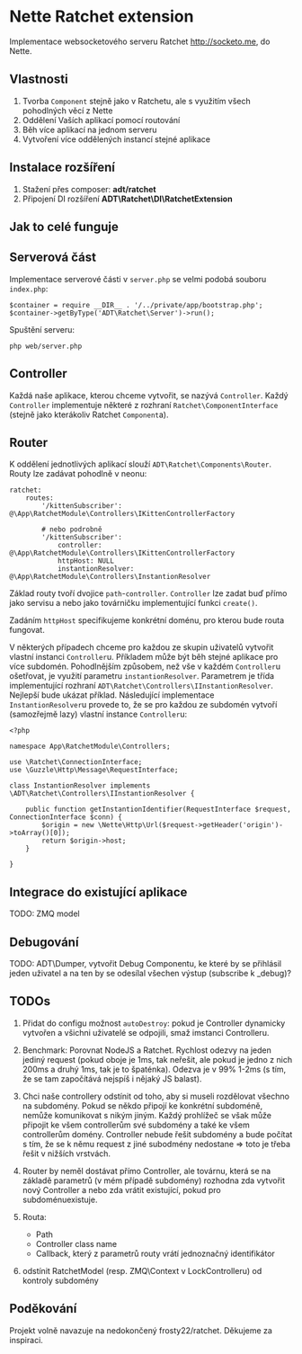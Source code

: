 # Nette Ratchet extension

Implementace websocketového serveru Ratchet http://socketo.me, do Nette.


## Vlastnosti

1. Tvorba `Component` stejně jako v Ratchetu, ale s využitím všech pohodlných věcí z Nette
2. Oddělení Vaších aplikací pomocí routování
3. Běh více aplikací na jednom serveru
4. Vytvoření více oddělených instancí stejné aplikace


## Instalace rozšíření

1. Stažení přes composer: **adt/ratchet**
2. Připojení DI rozšíření **ADT\Ratchet\DI\RatchetExtension**

## Jak to celé funguje



## Serverová část

Implementace serverové části v `server.php` se velmi podobá souboru `index.php`:
```
$container = require __DIR__ . '/../private/app/bootstrap.php';
$container->getByType('ADT\Ratchet\Server')->run();
```


Spuštění serveru:
```
php web/server.php
```


## Controller

Každá naše aplikace, kterou chceme vytvořit, se nazývá `Controller`. Každý `Controller` implementuje některé z rozhraní `Ratchet\ComponentInterface` (stejně jako kterákoliv Ratchet `Component`a).

## Router

K oddělení jednotlivých aplikací slouží `ADT\Ratchet\Components\Router`. Routy lze zadávat pohodlně v neonu:

```
ratchet:
    routes:
    	'/kittenSubscriber': @\App\RatchetModule\Controllers\IKittenControllerFactory
        
        # nebo podrobně
    	'/kittenSubscriber':
    		controller: @\App\RatchetModule\Controllers\IKittenControllerFactory
    		httpHost: NULL
    		instantionResolver: @\App\RatchetModule\Controllers\InstantionResolver
```

Základ routy tvoří dvojice `path`-`controller`. `Controller` lze zadat buď přímo jako servisu a nebo jako továrničku implementující funkci `create()`.

Zadáním `httpHost` specifikujeme konkrétní doménu, pro kterou bude routa fungovat.

V některých případech chceme pro každou ze skupin uživatelů vytvořit vlastní instanci `Controller`u. Příkladem může být běh stejné aplikace pro více subdomén. Pohodlnějším způsobem, než vše v každém `Controller`u ošetřovat, je využití parametru `instantionResolver`. Parametrem je třída implementující rozhraní `ADT\Ratchet\Controllers\IInstantionResolver`. Nejlepší bude ukázat příklad. Následující implementace `InstantionResolver`u provede to, že se pro každou ze subdomén vytvoří (samozřejmě lazy) vlastní instance `Controller`u:

```
<?php

namespace App\RatchetModule\Controllers;

use \Ratchet\ConnectionInterface;
use \Guzzle\Http\Message\RequestInterface;

class InstantionResolver implements \ADT\Ratchet\Controllers\IInstantionResolver {
    
	public function getInstantionIdentifier(RequestInterface $request, ConnectionInterface $conn) {
		$origin = new \Nette\Http\Url($request->getHeader('origin')->toArray()[0]);
		return $origin->host;
	}
	
}
```

## Integrace do existující aplikace

TODO: ZMQ model

## Debugování

TODO: ADT\Dumper, vytvořit Debug Componentu, ke které by se přihlásil jeden uživatel a na ten by se odesílal všechen výstup (subscribe k _debug)?

## TODOs

1. Přidat do configu možnost `autoDestroy`: pokud je Controller dynamicky vytvořen a všichni uživatelé se odpojili, smaž imstanci Controlleru.
2. Benchmark:
Porovnat NodeJS a Ratchet.
Rychlost odezvy na jeden jediný request (pokud oboje je 1ms, tak neřešit, ale pokud je jedno z nich 200ms a druhý 1ms, tak je to špaténka).
Odezva je v 99% 1-2ms (s tím, že se tam započítává nejspíš i nějaký JS balast).
3. Chci naše controllery odstínit od toho, aby si museli rozdělovat všechno na subdomény. Pokud se někdo připojí ke konkrétní subdoméně, nemůže komunikovat s nikým jiným. Každý prohlížeč se však může připojit ke všem controllerům své subdomény a také ke všem controllerům domény. Controller nebude řešit subdomény a bude počítat s tím, že se k němu request z jiné subodmény nedostane => toto je třeba řešit v nižších vrstvách.
4. Router by neměl dostávat přímo Controller, ale továrnu, která se na základě parametrů (v mém případě subdomény) rozhodna zda vytvořit nový Controller a nebo zda vrátit existující, pokud pro subdoménuexistuje.

5. Routa:
	- Path
	- Controller class name
	- Callback, který z parametrů routy vrátí jednoznačný identifikátor

6. odstínit RatchetModel (resp. ZMQ\Context v LockControlleru) od kontroly subdomény


## Poděkování

Projekt volně navazuje na nedokončený frosty22/ratchet. Děkujeme za inspiraci.

